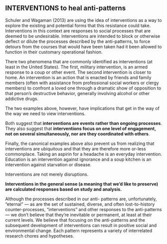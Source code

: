 ## INTERVENTIONS to heal anti-patterns


Schuler and Wagaman (2013) are using the idea of interventions as a way to explore the existing and potential forms that this resistance could take. Interventions in this context are responses to social processes that are deemed to be undesirable. Interventions are intended to block or otherwise deflect or dilute the processes described by the anti-patterns, to force detours from the courses that would have been taken had it been allowed to function in their customary operational fashion.  

 There two phenomena that are commonly identified as interventions (at least in the United States). The first, military intervention, is an armed response to a coup or other event. The second intervention is closer to home. An intervention is an action that is enacted by friends and family members (often with assistance from professional social workers or clergy members) to confront a loved one through a dramatic show of opposition to that person’s destructive behavior, generally involving alcohol or other addictive drugs.  

The two examples above, however, have implications that get in the way of the way we need to view interventions.

Both suggest that **interventions are events rather than ongoing processes**. They also suggest that **interventions focus on one level of engagement, not on several simultaneously, nor are they coordinated with others**.

Finally, the canonical examples above also prevent us from realizing that interventions are ubiquitous and that they are therefore more or-less commonplace. Taking an aspirin for a headache is an everyday intervention. Education is an intervention against ignorance and a soup kitchen is an intervention against starvation or disease. 

Interventions are not merely disruptions. 

**Interventions in the general sense (a meaning that we’d like to preserve) are calculated responses based on study and analysis.**  

Although the processes described in our anti- patterns are, unfortunately, “eternal” — as are the set of sustained, diverse, and often lost-to-history counter-processes, “interventions” and other responses to the anti-patterns — we don’t believe that they’re inevitable or permanent, at least at their current levels. We believe that focusing on the anti-patterns and the subsequent development of interventions can result in positive social and environmental change.  Each pattern represents a variety of interrelated research chores and hypotheses. 
